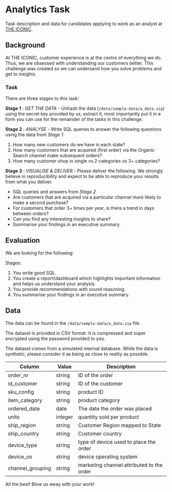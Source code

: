 # Analytics Task

Task description and data for candidates applying to work as an analyst at [THE ICONIC](https://www.theiconic.com.au).

## Background

At THE ICONIC, customer experience is at the centre of everything we do. Thus, we are obsessed with understanding our customers better. This challenge was created so we can undersand how you solve problems and get to insights.

### Task

There are three stages to this task:

**Stage 1** : *GET THE DATA* - Unhash the data (`/data/sample-data/a_data.zip`) using the secret key provided by us, extract it, most importantly put it in a form you can use for the remainder of the tasks in this challenge.

**Stage 2** : *ANALYSE* - Write SQL queries to answer the following questions using the data from *Stage 1*.

1. How many new customers do we have in each state?
2. How many customers that are acquired (first order) via the Organic Search channel make subsequent orders?
3. How many customer shop in single vs 2 categories vs 3+ categories?

**Stage 3** : *VISUALISE & DELIVER* - Please deliver the following. We strongly believe in reproducibility and expect to be able to reproduce your results from what you deliver.

- SQL queries and answers from *Stage 2*
- Are customers that are acquired via a particular channel more likely to make a second purchase?
- For customers that order 3+ times per year, is there a trend in days between orders?
- Can you find any interesting insights to share?
- Summarise your findings in an executive summary.

## Evaluation

We are looking for the following:

Stages:
1. You write good SQL.
2. You create a report/dashboard which highlights important information and helps us understand your analysis. 
4. You provide recommendations with sound reasoning.
5. You summarise your findings in an executive summary.

## Data

The data can be found in the `/data/sample-data/a_data.zip` file.

The dataset is provided in CSV format. It is compressed and super encrypted using the password provided to you.

The dataset comes from a simulated internal database. While the data is synthetic, please consider it as being as close to reality as possible.

| Column | Value | Description |
|-|-|-|
| order_nr | string | ID of the order |
| id_customer | string | ID of the customer |
| sku_config | string | product ID |
| item_category | string | product category |
| ordered_date | date | The date the order was placed |
| units | integer | quantity sold per product |
| ship_region | string | Customer Region mapped to State |
| ship_country | string | Customer country |
| device_type | string | type of device used to place the order |
| device_os | string | device operating system |
| channel_grouping | string | marketing channel attributed to the order |

All the best! Blow us away with your work!
